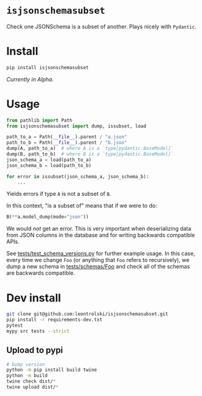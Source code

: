 # `isjsonschemasubset`

Check one JSONSchema is a subset of another. Plays nicely with `Pydantic`.

# Install

```bash
pip install isjsonschemasubset
```

_Currently in Alpha._

# Usage

```python
from pathlib import Path
from isjsonschemasubset import dump, issubset, load

path_to_a = Path(__file__).parent / "a.json"
path_to_b = Path(__file__).parent / "b.json"
dump(A, path_to_a)  # where A is a `type[pydantic.BaseModel]`
dump(B, path_to_b)  # where B is a `type[pydantic.BaseModel]`
json_schema_a = load(path_to_a)
json_schema_b = load(path_to_b)

for error in issubset(json_schema_a, json_schema_b):
    ...
```

Yields errors if type `A` is not a subset of `B`.

In this context, "is a subset of" means that if we were to do:

```python
B(**a.model_dump(mode="json"))
```

We would _not_ get an error. This is very important when deserializing data from JSON columns in the database and for writing backwards compatible APIs.

See [tests/test_schema_versions.py](tests/test_schema_versions.py) for further example usage. In this case, every time we change `Foo` (or anything that `Foo` refers to recursively), we dump a new schema in [tests/schemas/Foo](tests/schemas/Foo) and check all of the schemas are backwards compatible.


# Dev install

```bash
git clone git@github.com:leontrolski/isjsonschemasubset.git
pip install -r requirements-dev.txt
pytest
mypy src tests --strict
```

## Upload to pypi

```bash
# bump version
python -m pip install build twine
python -m build
twine check dist/*
twine upload dist/*
```
